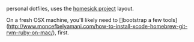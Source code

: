 personal dotfiles, uses the [homesick
project](https://github.com/technicalpickles/homesick) layout.

On a fresh OSX machine, you'll likely need to []bootstrap a few
tools](http://www.moncefbelyamani.com/how-to-install-xcode-homebrew-git-rvm-ruby-on-mac/),
first.

